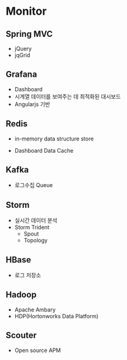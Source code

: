 Monitor
=======

Spring MVC
----------

* jQuery
* jqGrid


Grafana
-------

* Dashboard
* 시계열 데이터를 보여주는 데 최적화된 대시보드
* Angularjs 기반


Redis
-----

* in-memory data structure store

* Dashboard Data Cache


Kafka
-----

* 로그수집 Queue

Storm
-----

* 실시간 데이터 분석
* Storm Trident
  * Spout
  * Topology

HBase
-----

* 로그 저장소

Hadoop
------

* Apache Ambary
* HDP(Hortonworks Data Platform)

Scouter
-------

* Open source APM